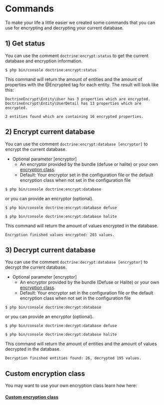 # Commands

To make your life a little easier we created some commands that you can use for encrypting and decrypting your current database.

## 1) Get status

You can use the comment `doctrine:encrypt:status` to get the current database and encryption information.

```
$ php bin/console doctrine:encrypt:status
```

This command will return the amount of entities and the amount of properties with the @Encrypted tag for each entity.
The result will look like this:

```
DoctrineEncrypt\Entity\User has 3 properties which are encrypted.
DoctrineEncrypt\Entity\UserDetail has 13 properties which are encrypted.

2 entities found which are containing 16 encrypted properties.
```

## 2) Encrypt current database

You can use the comment `doctrine:encrypt:database [encryptor]` to encrypt the current database.

* Optional parameter [encryptor]
    * An encryptor provided by the bundle (defuse or halite) or your own [encryption class](https://github.com/shapecode/nya-doctrine-encrypt-bundle/blob/master/docs/custom_encryptor.md).
    * Default: Your encryptor set in the configuration file or the default encryption class when not set in the configuration file

```
$ php bin/console doctrine:encrypt:database
```

or you can provide an encryptor (optional).

```
$ php bin/console doctrine:encrypt:database defuse
```

```
$ php bin/console doctrine:encrypt:database halite
```

This command will return the amount of values encrypted in the database.

```
Encryption finished values encrypted: 203 values.
```


## 3) Decrypt current database

You can use the comment `doctrine:decrypt:database [encryptor]` to decrypt the current database.

* Optional parameter [encryptor]
    * An encryptor provided by the bundle (Defuse or Halite) or your own [encryption class](https://github.com/shapecode/nya-doctrine-encrypt-bundle/blob/master/docs/custom_encryptor.md).
    * Default: Your encryptor set in the configuration file or the default encryption class when not set in the configuration file

```
$ php bin/console doctrine:decrypt:database
```

or you can provide an encryptor (optional).

```
$ php bin/console doctrine:decrypt:database defuse
```

```
$ php bin/console doctrine:decrypt:database halite
```

This command will return the amount of entities and the amount of values decrypted in the database.

```
Decryption finished entities found: 26, decrypted 195 values.
```

## Custom encryption class

You may want to use your own encryption class learn how here:

#### [Custom encryption class](https://github.com/shapecode/nya-doctrine-encrypt-bundle/blob/master/docs/custom_encryptor.md)
